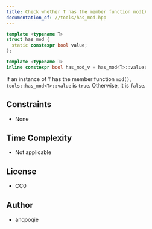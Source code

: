 ```yaml
---
title: Check whether T has the member function mod()
documentation_of: //tools/has_mod.hpp
---
```


```cpp
template <typename T>
struct has_mod {
  static constexpr bool value;
};

template <typename T>
inline constexpr bool has_mod_v = has_mod<T>::value;
```

If an instance of `T` has the member function `mod()`, `tools::has_mod<T>::value` is `true`.
Otherwise, it is `false`.

## Constraints
- None

## Time Complexity
- Not applicable

## License
- CC0

## Author
- anqooqie
